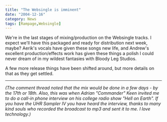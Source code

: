 ```yaml
---
title: "The Websingle is imminent"
date: "2004-12-16"
category: News
tags: [Rampage,Websingle]
---
```


We're in the last stages of mixing/production on the Websingle tracks. I expect we'll have this packaged and ready for distribution next week, maybe? Aerik's vocals have given these songs new life, and Andrew's excellent production/effects work has given these things a polish I could never dream of in my wildest fantasies with Bloody Leg Studios.

A few more release things have been shifted around, but more details on that as they get settled.

---

*(The comment thread noted that the mix would be done in a few days - by the 17th or 18th. Also, this was when Adrian "Commander" Keen invited me to do a call-in phone interview on his college radio show "Hell on Earth". If you have the UHR Sampler IV you have heard the interview, thanks to many kind souls who recorded the broadcast to mp3 and sent it to me. I love technology.)*
